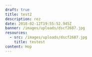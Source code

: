 ```yaml
---
draft: true
title: test2
description: rez
date: 2018-02-12T19:55:52.945Z
banner: /images/uploads/dscf2687.jpg
resources:
  - src: /images/uploads/dscf2687.jpg
    title: testest
content: Hop
---
```


